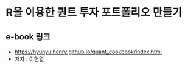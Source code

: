 # R을 이용한 퀀트 투자 포트폴리오 만들기

## e-book 링크

- https://hyunyulhenry.github.io/quant_cookbook/index.html
- 저자 : 이헌열
